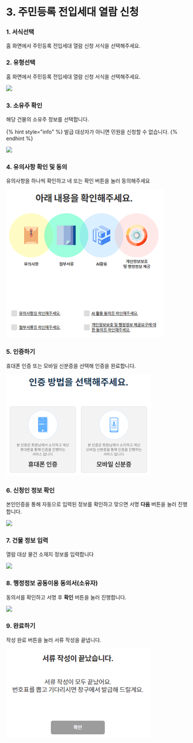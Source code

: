 # 3. 주민등록 전입세대 열람 신청

### 1. 서식선택

홈 화면에서 주민등록 전입세대 열람 신청 서식을 선택해주세요.

### 2. 유형선택

홈 화면에서 주민등록 전입세대 열람 신청 서식을 선택해주세요.

![](<../../.gitbook/assets/3. 주민등록 전입세대 열람 신청\_유형 선택.png>)

### 3. 소유주 확인

해당 건물의 소유주 정보를 선택합니다.

{% hint style="info" %}
발급 대상자가 아니면 민원을 신청할 수 없습니다.
{% endhint %}

![](<../../.gitbook/assets/3. 주민등록 전입세대 열람 신청\_해당 건물의 소유주인가요.png>)

### 4. 유의사항 확인 및 동의

유의사항을 하나씩 확인하고 네 또는 확인 버튼을 눌러 동의해주세요

![](<../../.gitbook/assets/image (1) (1) (1) (1).png>)

### 5. 인증하기

휴대폰 인증 또는 모바일 신분증을 선택해 인증을 완료합니다.

![](<../../.gitbook/assets/image (3).png>)

### 6. 신청인 정보 확인 <a href="#4." id="4."></a>

본인인증을 통해 자동으로 입력된 정보를 확인하고 맞으면 서명  **다음** 버튼을 눌러 진행합니다.

![](../../.gitbook/assets/공통\_신청인-서명-연락처.png)

### 7. 건물 정보 입력

열람 대상 물건 소재지 정보를 입력합니다

![](<../../.gitbook/assets/3. 주민등록 전입세대 열람 신청\_열람 대상 물건 소재지.png>)

### 8. 행정정보 공동이용 동의서(소유자)

동의서를 확인하고 서명 후 **확인** 버튼을 눌러 진행합니다.

![](<../../.gitbook/assets/3. 주민등록 전입세대 열람 신청\_행정정보 공동이용 동의서(소유자).png>)



### 9. 완료하기

작성 완료 버튼을 눌러 서류 작성을 끝냅니다.

![](<../../.gitbook/assets/image (4).png>)

